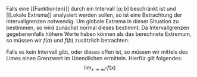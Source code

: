 Falls eine [[Funktion(en)]] durch ein Intervall $[a;b]$ beschränkt ist und [[Lokale Extrema]] analysiert werden sollen, so ist eine Betrachtung der Intervallgrenzen notwendig.
Um globale Extrema in dieser Situation zu bestimmen, so wird zunächst normal dieses bestimmt. Da Intervallgrenzen gegebenenfalls höhere Werte haben können als das berechnete Extremum, so müssen wir $f(a)$ und $f(b)$ zusätzlich betrachten.

Falls es kein Intervall gibt, oder dieses offen ist, so müssen wir mittels des Limes einen Grenzwert im Unendlichen ermitteln.
Hierfür gilt folgendes:
$$\lim_{x\rightarrow\infty^\pm}f(x)$$